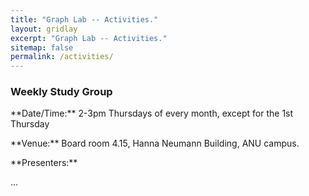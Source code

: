 ```yaml
---
title: "Graph Lab -- Activities."
layout: gridlay
excerpt: "Graph Lab -- Activities."
sitemap: false
permalink: /activities/
---
```


### Weekly Study Group

<p>**Date/Time:** 2-3pm Thursdays of every month, except for the 1st Thursday</p>

<p>**Venue:** Board room 4.15, Hanna Neumann Building, ANU campus.</p>

<p>**Presenters:**</p>
...



